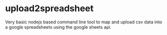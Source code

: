 # upload2spreadsheet
Very basic nodejs based command line tool to map and upload csv data into a google spreadsheets using the google sheets api. 

